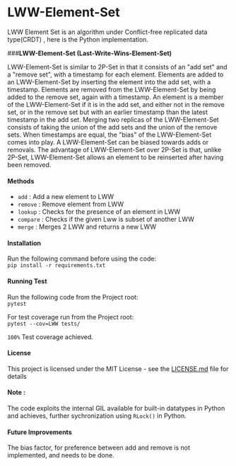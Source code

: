 # LWW-Element-Set
LWW Element Set is an algorithm under Conflict-free replicated data type(CRDT) , here is the Python implementation.

###<b>LWW-Element-Set (Last-Write-Wins-Element-Set)</b><br />

LWW-Element-Set is similar to 2P-Set in that it consists of an "add set" and a "remove set", with a timestamp for each element. Elements are added to an LWW-Element-Set by inserting the element into the add set, with a timestamp. Elements are removed from the LWW-Element-Set by being added to the remove set, again with a timestamp. An element is a member of the LWW-Element-Set if it is in the add set, and either not in the remove set, or in the remove set but with an earlier timestamp than the latest timestamp in the add set. Merging two replicas of the LWW-Element-Set consists of taking the union of the add sets and the union of the remove sets. When timestamps are equal, the "bias" of the LWW-Element-Set comes into play. A LWW-Element-Set can be biased towards adds or removals. The advantage of LWW-Element-Set over 2P-Set is that, unlike 2P-Set, LWW-Element-Set allows an element to be reinserted after having been removed.

#### Methods
* `add` : Add a new element to LWW
* `remove` : Remove element from LWW
* `lookup` : Checks for the presence of an element in LWW
* `compare` : Checks if the given Lww is subset of another LWW
* `merge` : Merges 2 LWW and returns a new LWW

#### Installation

Run the following command before using the code: <br />
`pip install -r requirements.txt`

#### Running Test
Run the following code from the Project root: <br />
`pytest`<br />

For test coverage run from the Project root: <br />
`pytest --cov=LWW tests/`

`100%` Test coverage achieved.

#### License

This project is licensed under the MIT License - see the [LICENSE.md](LICENSE) file for details

#### Note : 
The code exploits the internal GIL available for built-in datatypes in Python and achieves,
further sychronization using `RLock()` in Python. 

 #### Future Improvements
 The bias factor, for preference between add and remove is not implemented, and needs to be done.